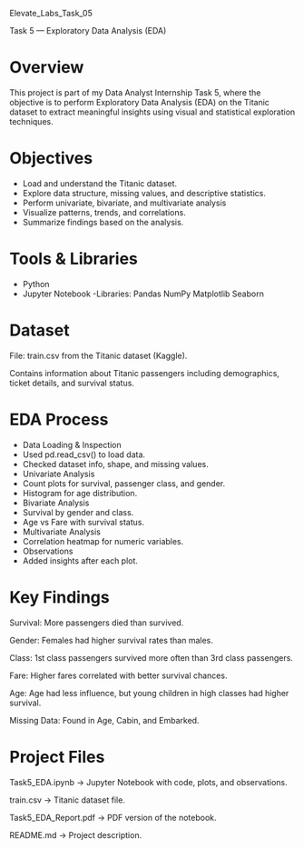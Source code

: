  Elevate_Labs_Task_05

 Task 5 — Exploratory Data Analysis (EDA) 
# Overview
This project is part of my Data Analyst Internship Task 5, where the objective is to perform Exploratory Data Analysis (EDA) on the Titanic dataset to extract meaningful insights using visual and statistical exploration techniques.

# Objectives
- Load and understand the Titanic dataset.
- Explore data structure, missing values, and descriptive statistics.
- Perform univariate, bivariate, and multivariate analysis
- Visualize patterns, trends, and correlations.
- Summarize findings based on the analysis.

# Tools & Libraries
- Python
- Jupyter Notebook
-Libraries:
Pandas
NumPy
Matplotlib
Seaborn

# Dataset
File: train.csv from the Titanic dataset (Kaggle).

Contains information about Titanic passengers including demographics, ticket details, and survival status.

# EDA Process
- Data Loading & Inspection
- Used pd.read_csv() to load data.
- Checked dataset info, shape, and missing values.
- Univariate Analysis
- Count plots for survival, passenger class, and gender.
- Histogram for age distribution.
- Bivariate Analysis
- Survival by gender and class.
- Age vs Fare with survival status.
- Multivariate Analysis
- Correlation heatmap for numeric variables.
- Observations
- Added insights after each plot.

# Key Findings
Survival: More passengers died than survived.

Gender: Females had higher survival rates than males.

Class: 1st class passengers survived more often than 3rd class passengers.

Fare: Higher fares correlated with better survival chances.

Age: Age had less influence, but young children in high classes had higher survival.

Missing Data: Found in Age, Cabin, and Embarked.

# Project Files
Task5_EDA.ipynb → Jupyter Notebook with code, plots, and observations.

train.csv → Titanic dataset file.

Task5_EDA_Report.pdf → PDF version of the notebook.

README.md → Project description.
